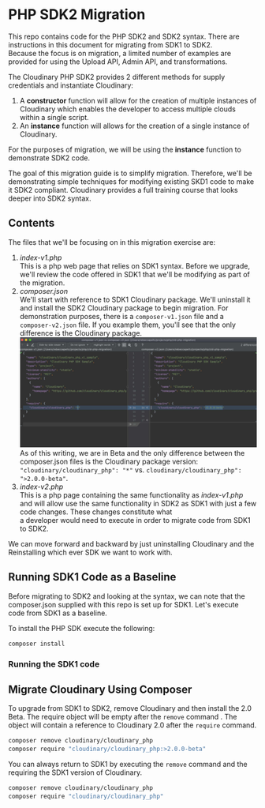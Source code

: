 # PHP SDK2 Migration

This repo contains code for the PHP SDK2 and SDK2 syntax. There are instructions in this document for migrating from SDK1 to SDK2.  
Because the focus is on migration, a limited number of examples are provided for using the Upload API, Admin API, and transformations.  

The Cloudinary PHP SDK2 provides 2 different methods for supply credentials and instantiate Cloudinary:
1. A **constructor** function will allow for the creation of multiple instances of Cloudinary which enables the developer to access multiple clouds 
within a single script.
2. An **instance** function will allows for the creation of a single instance of Cloudinary.

For the purposes of migration, we will be using the **instance** function to demonstrate SDK2 code.  

The goal of this migration guide is to simplify migration. Therefore, we'll be demonstrating simple techniques for
modifying existing SKD1 code to make it SDK2 compliant.  Cloudinary provides a full training course that looks deeper
into SDK2 syntax. 

## Contents
The files that we'll be focusing on in this migration exercise are:

1. *index-v1.php*  
This is a php web page that relies on SDK1 syntax. Before we upgrade, we'll review the code
 offered in SDK1 that we'll be modifying as part of the migration.
2. *composer.json*    
We'll start with reference to SDK1 Cloudinary package.  We'll uninstall it and install the 
SDK2 Cloudinary package to begin migration. For demonstration purposes, there is a `composer-v1.json` file
and a `composer-v2.json` file.  If you example them, you'll see that the only difference is the 
Cloudinary package.
![SDK1 composer vs SDk2 composer](./images/composer-diff.jpg)
As of this writing, we are in Beta and the only difference between the composer.json files is the Cloudinary
package version: `"cloudinary/cloudinary_php": "*"` vs. `cloudinary/cloudinary_php": ">2.0.0-beta"`.
3. *index-v2.php*    
This is a php page containing the same functionality as *index-v1.php* and will allow use the 
same functionality in SDK2 as SDK1 with just a few code changes.  These changes constitute what  
a developer would need to execute in order to migrate code from SDK1 to SDK2.  

We can move forward and backward by just uninstalling Cloudinary and the Reinstalling which ever SDK
we want to work with.

## Running SDK1 Code as a Baseline 

Before migrating to SDK2 and looking at the syntax, we can note that the composer.json supplied with this 
repo is set up for SDK1.  Let's execute code from SDK1 as a baseline.

To install the PHP SDK execute the following:

```bash
composer install
```

### Running the SDK1 code



## Migrate Cloudinary Using Composer

To upgrade from SDK1 to SDK2, remove Cloudinary and then install the 2.0 Beta.  The require
object will be empty after the `remove` command
.  The object will contain a reference to Cloudinary 2.0
after the `require` command.

```bash
composer remove cloudinary/cloudinary_php
composer require "cloudinary/cloudinary_php:>2.0.0-beta"
```
You can always return to SDK1 by executing the `remove` command and the requiring the SDK1 version
of Cloudinary.

```bash
composer remove cloudinary/cloudinary_php
composer require "cloudinary/cloudinary_php"
```









